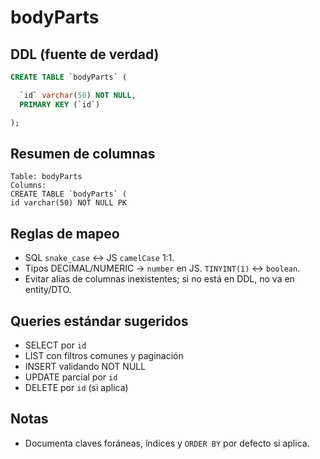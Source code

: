 # bodyParts

## DDL (fuente de verdad)
```sql
CREATE TABLE `bodyParts` (

  `id` varchar(50) NOT NULL,
  PRIMARY KEY (`id`)

);
```

## Resumen de columnas
```
Table: bodyParts
Columns:
CREATE TABLE `bodyParts` (
id varchar(50) NOT NULL PK
```

## Reglas de mapeo
- SQL `snake_case` ↔ JS `camelCase` 1:1.
- Tipos DECIMAL/NUMERIC → `number` en JS. `TINYINT(1)` ↔ `boolean`.
- Evitar alias de columnas inexistentes; si no está en DDL, no va en entity/DTO.

## Queries estándar sugeridos
- SELECT por `id`
- LIST con filtros comunes y paginación
- INSERT validando NOT NULL
- UPDATE parcial por `id`
- DELETE por `id` (si aplica)

## Notas
- Documenta claves foráneas, índices y `ORDER BY` por defecto si aplica.
